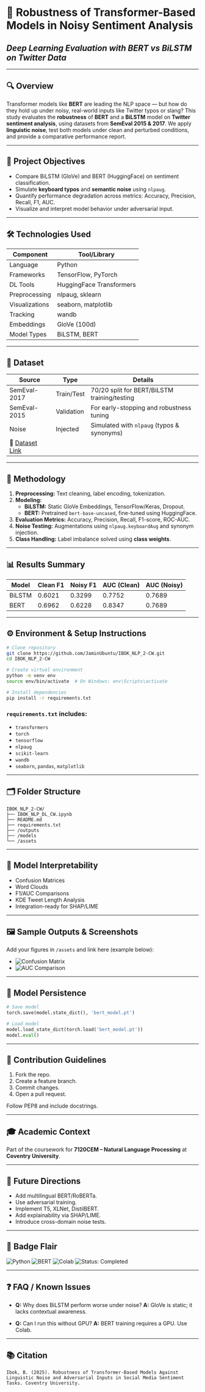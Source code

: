 # 🤖 Robustness of Transformer-Based Models in Noisy Sentiment Analysis  
## _Deep Learning Evaluation with BERT vs BiLSTM on Twitter Data_

---

## 🔍 Overview

Transformer models like **BERT** are leading the NLP space — but how do they hold up under noisy, real-world inputs like Twitter typos or slang? This study evaluates the **robustness** of **BERT** and a **BiLSTM** model on **Twitter sentiment analysis**, using datasets from **SemEval 2015 & 2017**. We apply **linguistic noise**, test both models under clean and perturbed conditions, and provide a comparative performance report.

---

## 🧠 Project Objectives

- Compare BiLSTM (GloVe) and BERT (HuggingFace) on sentiment classification.
- Simulate **keyboard typos** and **semantic noise** using `nlpaug`.
- Quantify performance degradation across metrics: Accuracy, Precision, Recall, F1, AUC.
- Visualize and interpret model behavior under adversarial input.

---

## 🛠️ Technologies Used

| Component        | Tool/Library            |
|------------------|-------------------------|
| Language         | Python                  |
| Frameworks       | TensorFlow, PyTorch     |
| DL Tools         | HuggingFace Transformers |
| Preprocessing    | nlpaug, sklearn         |
| Visualizations   | seaborn, matplotlib     |
| Tracking         | wandb                   |
| Embeddings       | GloVe (100d)            |
| Model Types      | BiLSTM, BERT            |

---

## 📁 Dataset

| Source      | Type          | Details                                       |
|-------------|---------------|-----------------------------------------------|
| SemEval-2017| Train/Test    | 70/20 split for BERT/BiLSTM training/testing  |
| SemEval-2015| Validation    | For early-stopping and robustness tuning      |
| Noise       | Injected      | Simulated with `nlpaug` (typos & synonyms)    |
| 📎 [Dataset Link](https://github.com/leelaylay/TweetSemEval/tree/master/dataset)

---

## 🔬 Methodology

1. **Preprocessing:** Text cleaning, label encoding, tokenization.
2. **Modeling:**
   - **BiLSTM:** Static GloVe Embeddings, TensorFlow/Keras, Dropout.
   - **BERT:** Pretrained `bert-base-uncased`, fine-tuned using HuggingFace.
3. **Evaluation Metrics:** Accuracy, Precision, Recall, F1-score, ROC-AUC.
4. **Noise Testing:** Augmentations using `nlpaug.keyboardAug` and synonym injection.
5. **Class Handling:** Label imbalance solved using **class weights**.

---

## 📊 Results Summary

| Model     | Clean F1 | Noisy F1 | AUC (Clean) | AUC (Noisy) |
|-----------|----------|----------|-------------|-------------|
| BiLSTM    | 0.6021   | 0.3299   | 0.7752      | 0.7689      |
| BERT      | 0.6962   | 0.6228   | 0.8347      | 0.7689      |

---

## ⚙️ Environment & Setup Instructions

```bash
# Clone repository
git clone https://github.com/JaminUbuntu/IBOK_NLP_2-CW.git
cd IBOK_NLP_2-CW

# Create virtual environment
python -m venv env
source env/bin/activate  # On Windows: env\Scripts\activate

# Install dependencies
pip install -r requirements.txt
```

### `requirements.txt` includes:
- `transformers`
- `torch`
- `tensorflow`
- `nlpaug`
- `scikit-learn`
- `wandb`
- `seaborn`, `pandas`, `matplotlib`

---

## 🗂️ Folder Structure

```
IBOK_NLP_2-CW/
├── IBOK_NLP_DL_CW.ipynb
├── README.md
├── requirements.txt
├── /outputs
├── /models
└── /assets
```

---

## 🧠 Model Interpretability

- Confusion Matrices
- Word Clouds
- F1/AUC Comparisons
- KDE Tweet Length Analysis
- Integration-ready for SHAP/LIME

---

## 🖼️ Sample Outputs & Screenshots

Add your figures in `/assets` and link here (example below):

- ![Confusion Matrix](assets/confusion_clean.png)
- ![AUC Comparison](assets/auc_comparison.png)

---

## 🧬 Model Persistence

```python
# Save model
torch.save(model.state_dict(), 'bert_model.pt')

# Load model
model.load_state_dict(torch.load('bert_model.pt'))
model.eval()
```

---

## 💬 Contribution Guidelines

1. Fork the repo.
2. Create a feature branch.
3. Commit changes.
4. Open a pull request.

Follow PEP8 and include docstrings.

---

## 🎓 Academic Context

Part of the coursework for **7120CEM – Natural Language Processing** at **Coventry University**.

---

## 🧭 Future Directions

- Add multilingual BERT/RoBERTa.
- Use adversarial training.
- Implement T5, XLNet, DistilBERT.
- Add explainability via SHAP/LIME.
- Introduce cross-domain noise tests.

---

## 📛 Badge Flair

![Python](https://img.shields.io/badge/python-3.9-blue.svg)
![BERT](https://img.shields.io/badge/model-BERT-orange)
![Colab](https://img.shields.io/badge/platform-Colab-green)
![Status: Completed](https://img.shields.io/badge/status-completed-brightgreen)

---

## ❓ FAQ / Known Issues

- **Q:** Why does BiLSTM perform worse under noise?
  **A:** GloVe is static; it lacks contextual awareness.

- **Q:** Can I run this without GPU?
  **A:** BERT training requires a GPU. Use Colab.

---

## 📚 Citation

```text
Ibok, B. (2025). Robustness of Transformer-Based Models Against Linguistic Noise and Adversarial Inputs in Social Media Sentiment Tasks. Coventry University.
```